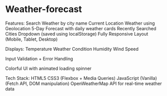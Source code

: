# Weather-forecast
 Features:
 Search Weather by city name
 Current Location Weather using Geolocation
 5-Day Forecast with daily weather cards
 Recently Searched Cities Dropdown (saved using localStorage)
 Fully Responsive Layout (Mobile, Tablet, Desktop)

Displays:
Temperature 
Weather Condition 
Humidity 
Wind Speed 

Input Validation + Error Handling

Colorful UI with animated loading spinner

Tech Stack:
HTML5
CSS3 (Flexbox + Media Queries)
JavaScript (Vanilla) (Fetch API, DOM manipulation)
OpenWeatherMap API for real-time weather data
